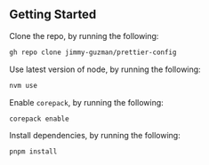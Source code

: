 ## Getting Started

Clone the repo, by running the following:

```bash
gh repo clone jimmy-guzman/prettier-config
```

Use latest version of node, by running the following:

```bash
nvm use
```

Enable `corepack`, by running the following:

```bash
corepack enable
```

Install dependencies, by running the following:

```bash
pnpm install
```
